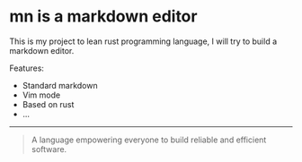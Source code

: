 # mn is a markdown editor
This is my project to lean rust programming language, I will try to build a markdown editor.

Features:
* Standard markdown
* Vim mode
* Based on rust
* ...

---

> A language empowering everyone to build reliable and efficient software.